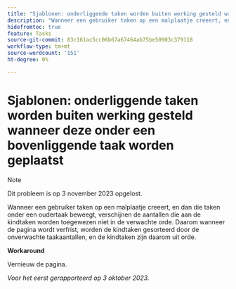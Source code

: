 ```yaml
---
title: "Sjablonen: onderliggende taken worden buiten werking gesteld wanneer deze onder een bovenliggende taak worden geplaatst"
description: "Wanneer een gebruiker taken op een malplaatje creeert, en dan die taken onder een oudertaak beweegt, verschijnen de aantallen die aan de kindtaken worden toegewezen niet in de verwachte orde. Daarom wanneer de pagina wordt verfrist, worden de kindtaken gesorteerd door de onverwachte taakaantallen, en de kindtaken zijn daarom uit orde."
hidefromtoc: true
feature: Tasks
source-git-commit: 83c161ac5cc06b67a67464ab75be50903c379118
workflow-type: tm+mt
source-wordcount: '151'
ht-degree: 0%

---
```



# Sjablonen: onderliggende taken worden buiten werking gesteld wanneer deze onder een bovenliggende taak worden geplaatst

>[!NOTE]
>
>Dit probleem is op 3 november 2023 opgelost.

Wanneer een gebruiker taken op een malplaatje creeert, en dan die taken onder een oudertaak beweegt, verschijnen de aantallen die aan de kindtaken worden toegewezen niet in de verwachte orde. Daarom wanneer de pagina wordt verfrist, worden de kindtaken gesorteerd door de onverwachte taakaantallen, en de kindtaken zijn daarom uit orde.

**Workaround**

Vernieuw de pagina.

_Voor het eerst gerapporteerd op 3 oktober 2023._
